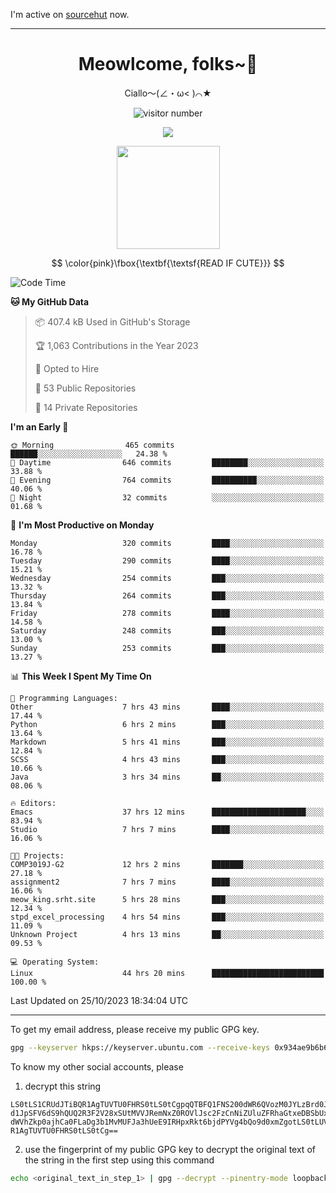 I'm active on [sourcehut](https://sr.ht/~meow_king/) now. 

---

<div align="center">
  <h1>Meowlcome, folks~👋</h1>
  <p>Ciallo～(∠・ω< )⌒★</p>
</div>

<p align="center">
  <img src="https://count.getloli.com/get/@Ziqi-Yang?theme=rule34" alt="visitor number" />
</p>

<p align="center">
  <img src="https://skillicons.dev/icons?i=rust,c,py,flutter,go,java,js,bash,linux,emacs" />
</p>
<p align="center">
  <img height="165" src="https://github-readme-stats.vercel.app/api?username=Ziqi-Yang&show_icons=true&include_all_commits=true&hide_border=true" />
</p>

$$
\color{pink}\fbox{\textbf{\textsf{READ IF CUTE}}}
$$

<!--START_SECTION:waka-->
![Code Time](http://img.shields.io/badge/Code%20Time-1%2C729%20hrs%2058%20mins-blue)

**🐱 My GitHub Data** 

> 📦 407.4 kB Used in GitHub's Storage 
 > 
> 🏆 1,063 Contributions in the Year 2023
 > 
> 💼 Opted to Hire
 > 
> 📜 53 Public Repositories 
 > 
> 🔑 14 Private Repositories 
 > 
**I'm an Early 🐤** 

```text
🌞 Morning                465 commits         ██████░░░░░░░░░░░░░░░░░░░   24.38 % 
🌆 Daytime                646 commits         ████████░░░░░░░░░░░░░░░░░   33.88 % 
🌃 Evening                764 commits         ██████████░░░░░░░░░░░░░░░   40.06 % 
🌙 Night                  32 commits          ░░░░░░░░░░░░░░░░░░░░░░░░░   01.68 % 
```
📅 **I'm Most Productive on Monday** 

```text
Monday                   320 commits         ████░░░░░░░░░░░░░░░░░░░░░   16.78 % 
Tuesday                  290 commits         ████░░░░░░░░░░░░░░░░░░░░░   15.21 % 
Wednesday                254 commits         ███░░░░░░░░░░░░░░░░░░░░░░   13.32 % 
Thursday                 264 commits         ███░░░░░░░░░░░░░░░░░░░░░░   13.84 % 
Friday                   278 commits         ████░░░░░░░░░░░░░░░░░░░░░   14.58 % 
Saturday                 248 commits         ███░░░░░░░░░░░░░░░░░░░░░░   13.00 % 
Sunday                   253 commits         ███░░░░░░░░░░░░░░░░░░░░░░   13.27 % 
```


📊 **This Week I Spent My Time On** 

```text
💬 Programming Languages: 
Other                    7 hrs 43 mins       ████░░░░░░░░░░░░░░░░░░░░░   17.44 % 
Python                   6 hrs 2 mins        ███░░░░░░░░░░░░░░░░░░░░░░   13.64 % 
Markdown                 5 hrs 41 mins       ███░░░░░░░░░░░░░░░░░░░░░░   12.84 % 
SCSS                     4 hrs 43 mins       ███░░░░░░░░░░░░░░░░░░░░░░   10.66 % 
Java                     3 hrs 34 mins       ██░░░░░░░░░░░░░░░░░░░░░░░   08.06 % 

🔥 Editors: 
Emacs                    37 hrs 12 mins      █████████████████████░░░░   83.94 % 
Studio                   7 hrs 7 mins        ████░░░░░░░░░░░░░░░░░░░░░   16.06 % 

🐱‍💻 Projects: 
COMP3019J-G2             12 hrs 2 mins       ███████░░░░░░░░░░░░░░░░░░   27.18 % 
assignment2              7 hrs 7 mins        ████░░░░░░░░░░░░░░░░░░░░░   16.06 % 
meow_king.srht.site      5 hrs 28 mins       ███░░░░░░░░░░░░░░░░░░░░░░   12.34 % 
stpd_excel_processing    4 hrs 54 mins       ███░░░░░░░░░░░░░░░░░░░░░░   11.09 % 
Unknown Project          4 hrs 13 mins       ██░░░░░░░░░░░░░░░░░░░░░░░   09.53 % 

💻 Operating System: 
Linux                    44 hrs 20 mins      █████████████████████████   100.00 % 
```


 Last Updated on 25/10/2023 18:34:04 UTC
<!--END_SECTION:waka-->

-----

To get my email address, please receive my public GPG key.
```bash
gpg --keyserver hkps://keyserver.ubuntu.com --receive-keys 0x934ae9b6b6e9ff34
```
To know my other social accounts, please
1) decrypt this string
```
LS0tLS1CRUdJTiBQR1AgTUVTU0FHRS0tLS0tCgpqQTBFQ1FNS200dWR6QVozM0JYLzBrd0JNU0Ru
d1JpSFV6dS9hQUQ2R3F2V28xSUtMVVJRemNxZ0ROVlJsc2FzCnNiZUluZFRhaGtxeDBSbUxEajVq
dWVhZkp0ajhCa0FLaDg3b1MvMUFJa3hUeE9IRHpxRkt6bjdPYVg4bQo9d0xmZgotLS0tLUVORCBQ
R1AgTUVTU0FHRS0tLS0tCg==
```
2) use the fingerprint of my public GPG key to decrypt the original text of the string in the first step using this command
```bash
echo <original_text_in_step_1> | gpg --decrypt --pinentry-mode loopback --armor
```


